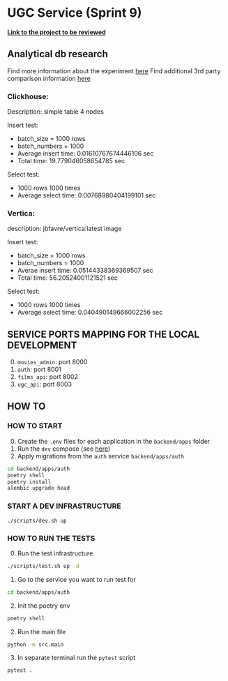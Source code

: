 # UGC Service (Sprint 9)

**[Link to the project to be reviewed](https://github.com/alena-kono/ugc-service-2)**

## Analytical db research
Find more information about the experiment [here](backend/research/clickhouse_vs_vertica/clickhouse_vs_vertica.ipynb)
Find additional 3rd party comparison information [here](backend/research/clickhouse_vs_vertica/Performance-comparison-of-SQL-based-Columnar-Database-Systems-.pdf)

### Clickhouse:
Description: simple table 4 nodes 

Insert test:    
* batch_size = 1000 rows
* batch_numbers = 1000 
* Average insert time: 0.01610767674446106 sec
* Total time: 19.779046058654785 sec

Select test:
* 1000 rows 1000 times
* Average select time: 0.00768980404199101 sec

### Vertica:
description: jbfavre/vertica:latest image

Insert test:
* batch_size = 1000 rows
* batch_numbers = 1000 
* Averae insert time: 0.05144338369369507 sec
* Total time: 56.20524001121521 sec

Select test:
* 1000 rows 1000 times
* Average select time: 0.040490149666002256 sec


## SERVICE PORTS MAPPING FOR THE LOCAL DEVELOPMENT
0. `movies_admin`: port 8000
1. `auth`: port 8001
2. `films_api`: port 8002
3. `ugc_api`: port 8003

## HOW TO

### HOW TO START

0. Create the `.env` files for each application in the `backend/apps` folder
1. Run the `dev` compose (see [here](#start-a-dev-infrastructure))
2. Apply migrations from the `auth` service `backend/apps/auth`
```bash
cd backend/apps/auth
poetry shell
poetry install
alembic upgrade head
```

### START A DEV INFRASTRUCTURE

```
./scripts/dev.sh up
```

### HOW TO RUN THE TESTS

0. Run the test infrastructure
``` bash
./scripts/test.sh up -d
```

1. Go to the service you want to run test for
``` bash
cd backend/apps/auth
```

2. Init the poetry env
``` bash
poetry shell
```

2. Run the main file
``` bash
python -m src.main
```

3. In separate terminal run the `pytest` script
``` bash
pytest .
```
